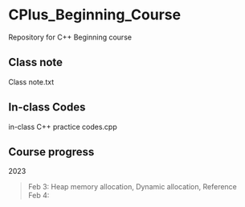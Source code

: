 # CPlus_Beginning_Course
Repository for C++ Beginning course


## Class note
Class note.txt
  
## In-class Codes
in-class C++ practice codes.cpp

## Course progress
2023
>Feb 3: Heap memory allocation, Dynamic allocation, Reference  
>Feb 4:
